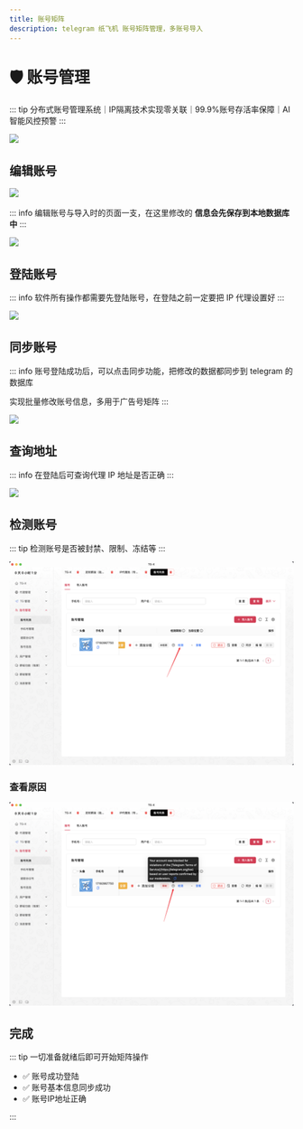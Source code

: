 ```yaml
---
title: 账号矩阵
description: telegram 纸飞机 账号矩阵管理，多账号导入
---
```


# 🛡️ 账号管理

::: tip
 分布式账号管理系统｜IP隔离技术实现零关联｜<span class="highlight">99.9%账号存活率保障</span>｜AI智能风控预警
:::

<VideoLink type="账号矩阵"  />

![](../assets/account/acc_m_1.png)


## 编辑账号

![](../assets/account/acc_m_2.png)

::: info
编辑账号与导入时的页面一支，在这里修改的 **信息会先保存到本地数据库中**
:::

![](../assets/account/acc_m_3.png)

## 登陆账号

::: info
软件所有操作都需要先登陆账号，在登陆之前一定要把 IP 代理设置好
:::

![](../assets/account/acc_m_5.png)

## 同步账号

::: info
账号登陆成功后，可以点击同步功能，把修改的数据都同步到 telegram 的数据库

实现批量修改账号信息，多用于广告号矩阵
:::

![](../assets/account/acc_m_6.png)

## 查询地址

::: info
在登陆后可查询代理 IP 地址是否正确
:::

![](../assets/account/acc_m_7.png)

## 检测账号

::: tip
检测账号是否被封禁、限制、冻结等
:::

![](../assets/account/acc_m_8.png)

### 查看原因

![](../assets/account/acc_m_9.png)

## 完成

::: tip
一切准备就绪后即可开始矩阵操作

- ✅ 账号成功登陆
- ✅ 账号基本信息同步成功
- ✅ 账号IP地址正确

:::